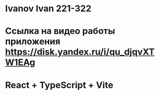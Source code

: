 # Ivanov Ivan 221-322
# Ссылка на видео работы приложения https://disk.yandex.ru/i/qu_djqvXTW1EAg
# React + TypeScript + Vite



